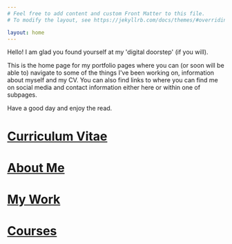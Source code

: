 ```yaml
---
# Feel free to add content and custom Front Matter to this file.
# To modify the layout, see https://jekyllrb.com/docs/themes/#overriding-theme-defaults

layout: home
---
```


Hello! I am glad you found yourself at my 'digital doorstep' (if you will).

This is the home page for my portfolio pages where you can (or soon will be able to) navigate to some of the things I've been working on, information about myself and my CV. You can also find links to where you can find me on social media and contact information either here or within one of subpages.

Have a good day and enjoy the read.



<!-- 
[Curriculum Vitae](https://teodorcarlsson.github.io/online-cv)
-->
# [Curriculum Vitae](https://teodorcarlsson.github.io/cv/en)

# [About Me](https://teodorcarlsson.github.io/about/en/)

# [My Work](https://teodorcarlsson.github.io/work/)

# [Courses](https://teodorcarlsson.github.io/courses/)